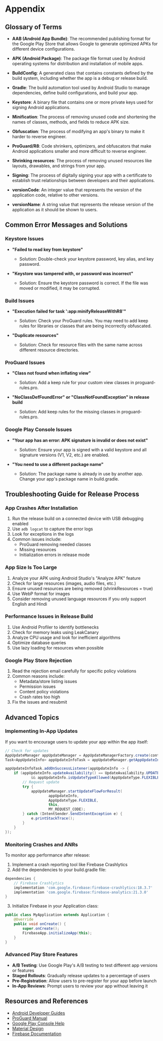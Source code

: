 # Appendix

## Glossary of Terms

- **AAB (Android App Bundle)**: The recommended publishing format for the Google Play Store that allows Google to generate optimized APKs for different device configurations.

- **APK (Android Package)**: The package file format used by Android operating systems for distribution and installation of mobile apps.

- **BuildConfig**: A generated class that contains constants defined by the build system, including whether the app is a debug or release build.

- **Gradle**: The build automation tool used by Android Studio to manage dependencies, define build configurations, and build your app.

- **Keystore**: A binary file that contains one or more private keys used for signing Android applications.

- **Minification**: The process of removing unused code and shortening the names of classes, methods, and fields to reduce APK size.

- **Obfuscation**: The process of modifying an app's binary to make it harder to reverse engineer.

- **ProGuard/R8**: Code shrinkers, optimizers, and obfuscators that make Android applications smaller and more difficult to reverse engineer.

- **Shrinking resources**: The process of removing unused resources like layouts, drawables, and strings from your app.

- **Signing**: The process of digitally signing your app with a certificate to establish trust relationships between developers and their applications.

- **versionCode**: An integer value that represents the version of the application code, relative to other versions.

- **versionName**: A string value that represents the release version of the application as it should be shown to users.

## Common Error Messages and Solutions

### Keystore Issues

- **"Failed to read key from keystore"**
  - Solution: Double-check your keystore password, key alias, and key password.

- **"Keystore was tampered with, or password was incorrect"**
  - Solution: Ensure the keystore password is correct. If the file was moved or modified, it may be corrupted.

### Build Issues

- **"Execution failed for task ':app:minifyReleaseWithR8'"**
  - Solution: Check your ProGuard rules. You may need to add keep rules for libraries or classes that are being incorrectly obfuscated.

- **"Duplicate resources"**
  - Solution: Check for resource files with the same name across different resource directories.

### ProGuard Issues

- **"Class not found when inflating view"**
  - Solution: Add a keep rule for your custom view classes in proguard-rules.pro.

- **"NoClassDefFoundError" or "ClassNotFoundException" in release build**
  - Solution: Add keep rules for the missing classes in proguard-rules.pro.

### Google Play Console Issues

- **"Your app has an error: APK signature is invalid or does not exist"**
  - Solution: Ensure your app is signed with a valid keystore and all signature versions (V1, V2, etc.) are enabled.

- **"You need to use a different package name"**
  - Solution: The package name is already in use by another app. Change your app's package name in build.gradle.

## Troubleshooting Guide for Release Process

### App Crashes After Installation

1. Run the release build on a connected device with USB debugging enabled
2. Use `adb logcat` to capture the error logs
3. Look for exceptions in the logs
4. Common issues include:
   - ProGuard removing needed classes
   - Missing resources
   - Initialization errors in release mode

### App Size Is Too Large

1. Analyze your APK using Android Studio's "Analyze APK" feature
2. Check for large resources (images, audio files, etc.)
3. Ensure unused resources are being removed (shrinkResources = true)
4. Use WebP format for images
5. Consider removing unused language resources if you only support English and Hindi

### Performance Issues in Release Build

1. Use Android Profiler to identify bottlenecks
2. Check for memory leaks using LeakCanary
3. Analyze CPU usage and look for inefficient algorithms
4. Optimize database queries
5. Use lazy loading for resources when possible

### Google Play Store Rejection

1. Read the rejection email carefully for specific policy violations
2. Common reasons include:
   - Metadata/store listing issues
   - Permission issues
   - Content policy violations
   - Crash rates too high
3. Fix the issues and resubmit

## Advanced Topics

### Implementing In-App Updates

If you want to encourage users to update your app within the app itself:

```java
// Check for updates
AppUpdateManager appUpdateManager = AppUpdateManagerFactory.create(context);
Task<AppUpdateInfo> appUpdateInfoTask = appUpdateManager.getAppUpdateInfo();

appUpdateInfoTask.addOnSuccessListener(appUpdateInfo -> {
    if (appUpdateInfo.updateAvailability() == UpdateAvailability.UPDATE_AVAILABLE
            && appUpdateInfo.isUpdateTypeAllowed(AppUpdateType.FLEXIBLE)) {
        // Request update
        try {
            appUpdateManager.startUpdateFlowForResult(
                    appUpdateInfo,
                    AppUpdateType.FLEXIBLE,
                    this,
                    MY_REQUEST_CODE);
        } catch (IntentSender.SendIntentException e) {
            e.printStackTrace();
        }
    }
});
```

### Monitoring Crashes and ANRs

To monitor app performance after release:

1. Implement a crash reporting tool like Firebase Crashlytics
2. Add the dependencies to your build.gradle file:

```gradle
dependencies {
    // Firebase Crashlytics
    implementation 'com.google.firebase:firebase-crashlytics:18.3.7'
    implementation 'com.google.firebase:firebase-analytics:21.3.0'
}
```

3. Initialize Firebase in your Application class:

```java
public class MyApplication extends Application {
    @Override
    public void onCreate() {
        super.onCreate();
        FirebaseApp.initializeApp(this);
    }
}
```

### Advanced Play Store Features

- **A/B Testing**: Use Google Play's A/B testing to test different app versions or features
- **Staged Rollouts**: Gradually release updates to a percentage of users
- **Pre-Registration**: Allow users to pre-register for your app before launch
- **In-App Reviews**: Prompt users to review your app without leaving it

## Resources and References

- [Android Developer Guides](https://developer.android.com/guide)
- [ProGuard Manual](https://www.guardsquare.com/manual/home)
- [Google Play Console Help](https://support.google.com/googleplay/android-developer)
- [Material Design](https://material.io/design)
- [Firebase Documentation](https://firebase.google.com/docs)